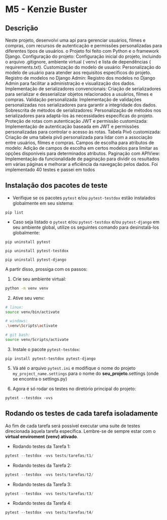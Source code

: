 # M5 - Kenzie Buster
## Descrição
Neste projeto, desenvolvi uma api para gerenciar usuários, filmes e compras, com recursos de autenticação e permissões personalizadas para diferentes tipos de usuários. o Projeto foi feito com Python e o framework Django. Configuração do projeto: Configuração inicial do projeto, incluindo o arquivo .gitignore, ambiente virtual ( venv) e lista de dependências ( requirements.txt).
Customização do modelo de usuário: Personalização do modelo de usuário para atender aos requisitos específicos do projeto.
Registro de modelos no Django Admin: Registro dos modelos no Django Admin para facilitar a administração e visualização dos dados.
Implementação de serializadores convencionais: Criação de serializadores para serializar e desserializar objetos relacionados a usuários, filmes e compras.
Validação personalizada: Implementação de validações personalizadas nos serializadores para garantir a integridade dos dados.
Sobrescrita de métodos de serializadores: Personalização de métodos nos serializadores para adaptá-los às necessidades específicas do projeto.
Proteção de rotas com autenticação JWT e permissão customizada: Implementação de autenticação baseada em JWT e permissões personalizadas para controlar o acesso às rotas.
Tabela Pivô customizada: Criação de uma tabela pivô personalizada para lidar com a associação entre usuários, filmes e compras.
Campos de escolha para atributos de modelo: Adição de campos de escolha em certos modelos para limitar as opções disponíveis para determinados atributos.
Paginação com APIView: Implementação da funcionalidade de paginação para dividir os resultados em várias páginas e melhorar a eficiência da navegação pelos dados.
Foi implementado 40 testes e passei em todos
## Instalação dos pacotes de teste

- Verifique se os pacotes `pytest` e/ou `pytest-testdox` estão instalados globalmente em seu sistema:
```shell
pip list
```
- Caso seja listado o `pytest` e/ou `pytest-testdox` e/ou `pytest-django` em seu ambiente global, utilize os seguintes comando para desinstalá-los globalmente:
```shell
pip uninstall pytest
```

```shell
pip uninstall pytest-testdox
```

```shell
pip uninstall pytest-django
```

A partir disso, prossiga com os passos:

1. Crie seu ambiente virtual:
```bash
python -m venv venv
```

2. Ative seu venv:
```bash
# linux:
source venv/bin/activate

# windows:
.\venv\Scripts\activate

# git bash:
source venv/Scripts/activate
```

3. Instale o pacote `pytest-testdox`:
```shell
pip install pytest-testdox pytest-django
```

5. Vá até o arquivo `pytest.ini` e modifique o nome do projeto `my_project_name.settings` para o nome do **seu_projeto**.settings (onde se encontra o settings.py)

4. Agora é só rodar os testes no diretório principal do projeto:
```shell
pytest --testdox -vvs
```



## Rodando os testes de cada tarefa isoladamente

Ao fim de cada tarefa será possível executar uma suite de testes direcionada àquela tarefa específica. Lembre-se de sempre estar com o **virtual enviroment (venv) ativado**.

- Rodando testes da Tarefa 1:
```python
pytest --testdox -vvs tests/tarefas/t1/
```

- Rodando testes da Tarefa 2:
```python
pytest --testdox -vvs tests/tarefas/t2/
```

- Rodando testes da Tarefa 3:
```python
pytest --testdox -vvs tests/tarefas/t3/
```

- Rodando testes da Tarefa 4:
```python
pytest --testdox -vvs tests/tarefas/t4/
```
